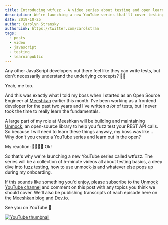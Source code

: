 ```yaml
---
title: Introducing wtfuzz - A video series about testing and open learning
description: We're launching a new YouTube series that'll cover testing fundamentals and unmock-js.
date: 2019-10-25
author: Carolyn Stransky
authorLink: https://twitter.com/carolstran
tags:
  - posts
  - video
  - javascript
  - testing
  - learninpublic
---
```


Any other JavaScript developers out there feel like they can write tests, but don't necessarily understand the underlying concepts? 🙋‍♀️

Yeah, me too.

And this was exactly what I told my boss when I started as an Open Source Engineer at [Meeshkan](http://meeshkan.com/) earlier this month. I've been working as a frontend developer for the past two years and I've written _a lot_ of tests, but I never took the time to really learn the fundamentals.

A large part of my role at Meeshkan will be building and maintaining [Unmock](https://github.com/unmock/unmock-js), an open-source library to help you fuzz test your REST API calls. So because I will need to learn these things anyway, my boss was like... Why don't you create a YouTube series and learn out in the open?

My reaction: 😬😬😬😅 Ok! 

So that's why we're launching a new YouTube series called wtfuzz. The series will be a collection of 5-minute videos all about testing basics, a deep dive into fuzz testing, how to use unmock-js and whatever else pops up during my onboarding.

If this sounds like something you'd enjoy, please subscribe to the [Unmock YouTube channel](https://www.youtube.com/channel/UCBe00CDjCEe3LAhv3-TXIAw) and comment on this post with any topics you think we should cover. We'll also be publishing transcripts of each episode here on the [Meeshkan blog](http://meeshkan.com/blog/) and [Dev.to](https://dev.to/unmock/).

See you on YouTube 👋

[![YouTube thumbnail](https://img.youtube.com/vi/JC2mbve347c/0.jpg)](https://www.youtube.com/watch?v=JC2mbve347c)